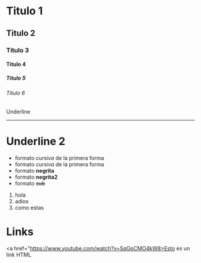 # Titulo 1
## Titulo 2
### Titulo 3
#### Titulo 4
##### Titulo 5
###### Titulo 6
Underline
_____________

Underline 2
============

- formato *cursiva* de la primera forma
- formato _cursiva_ de la primera forma
- formato **negrita**
- formato __negrita2__
- formato ~~sub~~

1. hola
2. adios
3. como estas

# Links
<a href="https://www.youtube.com/watch?v=SqGpCMO4kW8>Esto es un link HTML</a>
         


